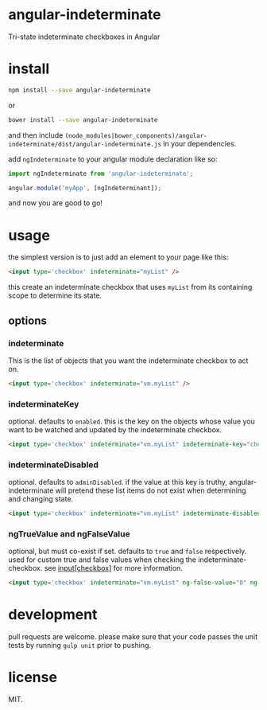 # angular-indeterminate
Tri-state indeterminate checkboxes in Angular

# install
```bash
npm install --save angular-indeterminate
```
or
```bash
bower install --save angular-indeterminate
```
and then include `(node_modules|bower_components)/angular-indeterminate/dist/angular-indeterminate.js` in your dependencies.

add `ngIndeterminate` to your angular module declaration like so:
```javascript
import ngIndeterminate from 'angular-indeterminate';

angular.module('myApp', [ngIndeterminant]);
```
and now you are good to go!

# usage
the simplest version is to just add an element to your page like this:
```html
<input type='checkbox' indeterminate="myList" />
```
this create an indeterminate checkbox that uses `myList` from its containing scope to determine its state.

## options

### indeterminate
This is the list of objects that you want the indeterminate checkbox to act on.
```html
<input type='checkbox' indeterminate="vm.myList" />
```

### indeterminateKey
optional. defaults to `enabled`. this is the key on the objects whose value you want to be watched and updated by the indeterminate checkbox.

```html
<input type='checkbox' indeterminate="vm.myList" indeterminate-key="checked" />
```

### indeterminateDisabled
optional. defaults to `adminDisabled`. if the value at this key is truthy, angular-indeterminate will pretend these list items do not exist when determining and changing state.

```html
<input type='checkbox' indeterminate="vm.myList" indeterminate-disabled="hidden" />
```

### ngTrueValue and ngFalseValue
optional, but must co-exist if set. defaults to `true` and `false` respectively. used for custom true and false values when checking the indeterminate-checkbox. see [input[checkbox]](https://docs.angularjs.org/api/ng/input/input%5Bcheckbox%5D) for more information.

```html
<input type='checkbox' indeterminate="vm.myList" ng-false-value="0" ng-true-value="1" />
```

# development
pull requests are welcome. please make sure that your code passes the unit tests by running `gulp unit` prior to pushing.

# license
MIT.
